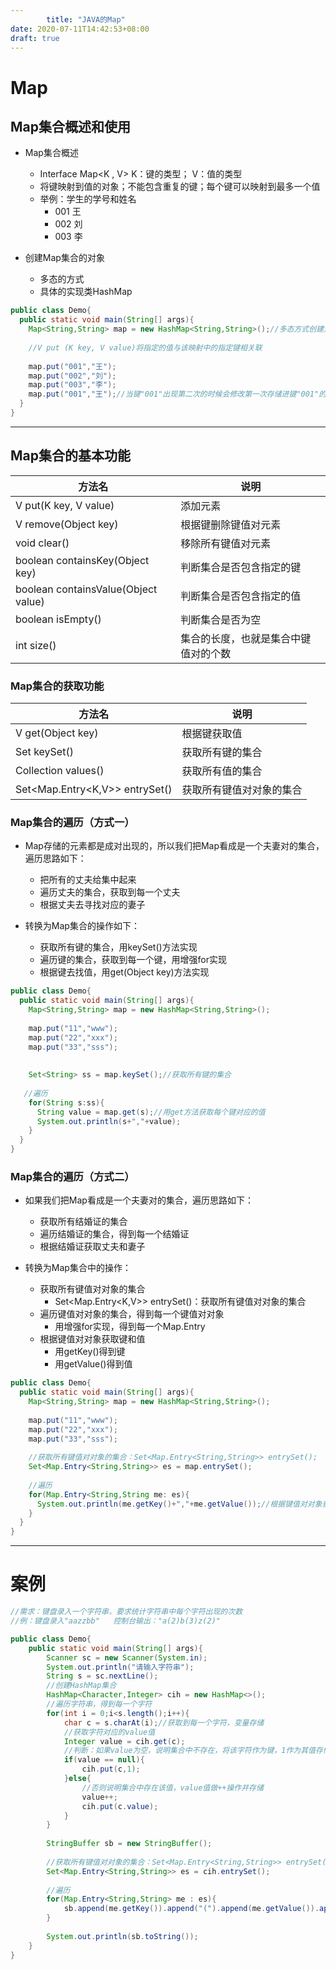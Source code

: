 ```yaml
---
		title: "JAVA的Map"
date: 2020-07-11T14:42:53+08:00
draft: true
---
```


# Map

## Map集合概述和使用

* Map集合概述
  * Interface Map<K , V>  K：键的类型； V：值的类型
  * 将键映射到值的对象；不能包含重复的键；每个键可以映射到最多一个值
  * 举例：学生的学号和姓名
    * 001   王
    * 002   刘
    * 003   李

* 创建Map集合的对象
  * 多态的方式
  * 具体的实现类HashMap

```java
public class Demo{
  public static void main(String[] args){
    Map<String,String> map = new HashMap<String,String>();//多态方式创建对象
    
    //V put (K key, V value)将指定的值与该映射中的指定键相关联
    
    map.put("001","王");
    map.put("002","刘");
    map.put("003","李");
    map.put("001","王");//当键"001"出现第二次的时候会修改第一次存储进键"001"的值，保证了键的唯一性（由HashMap保证，根据哈希表）
  }
}
```

***

## Map集合的基本功能

| 方法名                              | 说明                                 |
| ----------------------------------- | ------------------------------------ |
| V  put(K key, V value)              | 添加元素                             |
| V  remove(Object key)               | 根据键删除键值对元素                 |
| void clear()                        | 移除所有键值对元素                   |
| boolean containsKey(Object key)     | 判断集合是否包含指定的键             |
| boolean containsValue(Object value) | 判断集合是否包含指定的值             |
| boolean isEmpty()                   | 判断集合是否为空                     |
| int size()                          | 集合的长度，也就是集合中键值对的个数 |

### Map集合的获取功能

| 方法名                         | 说明                     |
| ------------------------------ | ------------------------ |
| V get(Object key)              | 根据键获取值             |
| Set<K> keySet()                | 获取所有键的集合         |
| Collection<V> values()         | 获取所有值的集合         |
| Set<Map.Entry<K,V>> entrySet() | 获取所有键值对对象的集合 |

### Map集合的遍历（方式一）

* Map存储的元素都是成对出现的，所以我们把Map看成是一个夫妻对的集合，遍历思路如下：
  * 把所有的丈夫给集中起来
  * 遍历丈夫的集合，获取到每一个丈夫
  * 根据丈夫去寻找对应的妻子

* 转换为Map集合的操作如下：
  * 获取所有键的集合，用keySet()方法实现
  * 遍历键的集合，获取到每一个键，用增强for实现
  * 根据键去找值，用get(Object key)方法实现

```java
public class Demo{
  public static void main(String[] args){
    Map<String,String> map = new HashMap<String,String>();
    
    map.put("11","www");
    map.put("22","xxx");
    map.put("33","sss");
    
    
    Set<String> ss = map.keySet();//获取所有键的集合
    
   //遍历
    for(String s:ss){
      String value = map.get(s);//用get方法获取每个键对应的值
      System.out.println(s+","+value);
    }
  }
}
```

### Map集合的遍历（方式二）

* 如果我们把Map看成是一个夫妻对的集合，遍历思路如下：
  * 获取所有结婚证的集合
  * 遍历结婚证的集合，得到每一个结婚证
  * 根据结婚证获取丈夫和妻子

* 转换为Map集合中的操作：
  * 获取所有键值对对象的集合
    * Set<Map.Entry<K,V>> entrySet()：获取所有键值对对象的集合
  * 遍历键值对对象的集合，得到每一个键值对对象
    * 用增强for实现，得到每一个Map.Entry
  * 根据键值对对象获取键和值
    * 用getKey()得到键
    * 用getValue()得到值

```java
public class Demo{
  public static void main(String[] args){
    Map<String,String> map = new HashMap<String,String>();
    
    map.put("11","www");
    map.put("22","xxx");
    map.put("33","sss");
    
    //获取所有键值对对象的集合：Set<Map.Entry<String,String>> entrySet();
    Set<Map.Entry<String,String>> es = map.entrySet();
    
    //遍历
    for(Map.Entry<String,String me: es){
      System.out.println(me.getKey()+","+me.getValue());//根据键值对对象获取键和值
    }
  }
}
```

***

# 案例

```java
//需求：键盘录入一个字符串，要求统计字符串中每个字符出现的次数
//例：键盘录入"aazzbb"   控制台输出："a(2)b(3)z(2)"

public class Demo{
    public static void main(String[] args){
        Scanner sc = new Scanner(System.in);
        System.out.println("请输入字符串");
        String s = sc.nextLine();
        //创建HashMap集合
        HashMap<Character,Integer> cih = new HashMap<>();
        //遍历字符串，得到每一个字符
        for(int i = 0;i<s.length();i++){
            char c = s.charAt(i);//获取到每一个字符，变量存储
            //获取字符对应的value值
            Integer value = cih.get(c);
            //判断：如果value为空，说明集合中不存在，将该字符作为键，1作为其值存储
            if(value == null){
                cih.put(c,1);
            }else{
                //否则说明集合中存在该值，value值做++操作并存储
                value++;
                cih.put(c.value);
            }
        }
        
        StringBuffer sb = new StringBuffer();
        
        //获取所有键值对对象的集合：Set<Map.Entry<String,String>> entrySet();
        Set<Map.Entry<String,String>> es = cih.entrySet();
        
        //遍历
        for(Map.Entry<String,String> me : es){
            sb.append(me.getKey()).append("(").append(me.getValue()).append(")");
        }
        
        System.out.println(sb.toString());
    }
}
```

